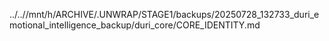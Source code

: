 ../..//mnt/h/ARCHIVE/.UNWRAP/STAGE1/backups/20250728_132733_duri_emotional_intelligence_backup/duri_core/CORE_IDENTITY.md